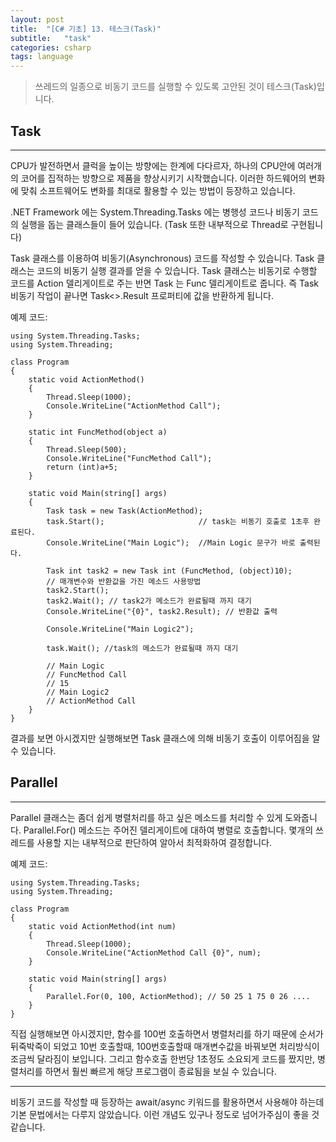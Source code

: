 ```yaml
---
layout: post
title:  "[C# 기초] 13. 테스크(Task)"
subtitle:   "task"
categories: csharp
tags: language
---
```


> 쓰레드의 일종으로 비동기 코드를 실행할 수 있도록 고안된 것이 테스크(Task)입니다.

## Task
---

CPU가 발전하면서 클럭을 높이는 방향에는 한계에 다다르자, 하나의 CPU안에 여러개의 코어를 집적하는 방향으로 제품을 향상시키기 시작했습니다. 이러한 하드웨어의 변화에 맞춰 소프트웨어도 변화를 최대로 활용할 수 있는 방법이 등장하고 있습니다.

.NET Framework 에는 System.Threading.Tasks 에는 병행성 코드나 비동기 코드의 실행을 돕는 클래스들이 들어 있습니다. 
(Task 또한 내부적으로 Thread로 구현됩니다)

Task 클래스를 이용하여 비동기(Asynchronous) 코드를 작성할 수 있습니다. Task<TResult> 클래스는 코드의 비동기 실행 결과를 얻을 수 있습니다.
Task 클래스는 비동기로 수행할 코드를 Action 델리게이트로 주는 반면 Task<TResult> 는 Func 델리게이트로 줍니다.
즉 Task<TResult> 비동기 작업이 끝나면 Task<>.Result  프로퍼티에 값을 반환하게 됩니다.

 
예제 코드:
```
using System.Threading.Tasks;
using System.Threading;
 
class Program
{
    static void ActionMethod()
    {
        Thread.Sleep(1000);
        Console.WriteLine("ActionMethod Call");
    }

    static int FuncMethod(object a)
    {
        Thread.Sleep(500);
        Console.WriteLine("FuncMethod Call");
        return (int)a+5;
    }

    static void Main(string[] args)
    {
        Task task = new Task(ActionMethod);
        task.Start();                     // task는 비동기 호출로 1초후 완료된다.
        Console.WriteLine("Main Logic");  //Main Logic 문구가 바로 출력된다.

        Task int task2 = new Task int (FuncMethod, (object)10);
        // 매개변수와 반환값을 가진 메소드 사용방법
        task2.Start();
        task2.Wait(); // task2가 메소드가 완료될때 까지 대기
        Console.WriteLine("{0}", task2.Result); // 반환값 출력

        Console.WriteLine("Main Logic2");

        task.Wait(); //task의 메소드가 완료될때 까지 대기

        // Main Logic
        // FuncMethod Call
        // 15
        // Main Logic2
        // ActionMethod Call
    }
}
```
결과를 보면 아시겠지만 실행해보면 Task 클래스에 의해 비동기 호출이 이루어짐을 알 수 있습니다.

## Parallel
---

Parallel 클래스는 좀더 쉽게 병렬처리를 하고 싶은 메소드를 처리할 수 있게 도와줍니다.
Parallel.For() 메소드는 주어진 델리게이트에 대하여 병렬로 호출합니다. 몇개의 쓰레드를 사용할 지는 내부적으로 판단하여 알아서 최적화하여 결정합니다.

예제 코드:
```
using System.Threading.Tasks;
using System.Threading;
 
class Program
{
    static void ActionMethod(int num)
    {
        Thread.Sleep(1000);
        Console.WriteLine("ActionMethod Call {0}", num);
    }

    static void Main(string[] args)
    {
        Parallel.For(0, 100, ActionMethod); // 50 25 1 75 0 26 ....
    }
}
```
직접 실행해보면 아시겠지만, 함수를 100번 호출하면서 병렬처리를 하기 때문에 순서가 뒤죽박죽이 되었고 10번 호출할때, 100번호출할때 매개변수값을 바꿔보면 처리방식이 조금씩 달라짐이 보입니다. 그리고 함수호출 한번당 1초정도 소요되게 코드를 짰지만, 병렬처리를 하면서 훨씬 빠르게 해당 프로그램이 종료됨을 보실 수 있습니다.

---
비동기 코드를 작성할 때 등장하는 await/async 키워드를 활용하면서 사용해야 하는데 기본 문법에서는 다루지 않았습니다. 이런 개념도 있구나 정도로 넘어가주심이 좋을 것 같습니다.